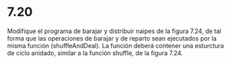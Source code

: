 # 7.20

Modifique el programa de barajar y distribuir naipes de la figura 7.24, de tal forma que las operaciones de barajar y de reparto sean ejecutados por la misma función (shuffleAndDeal). La función deberá contener una esturctura de ciclo anidado, similar a la función shuffle, de la figura 7.24.
